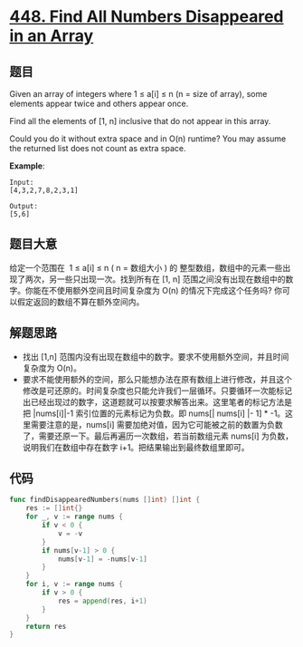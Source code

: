 # [448. Find All Numbers Disappeared in an Array](https://leetcode.com/problems/find-all-numbers-disappeared-in-an-array/)


## 题目

Given an array of integers where 1 ≤ a[i] ≤ n (n = size of array), some elements appear twice and others appear once.

Find all the elements of [1, n] inclusive that do not appear in this array.

Could you do it without extra space and in O(n) runtime? You may assume the returned list does not count as extra space.

**Example**:

```
Input:
[4,3,2,7,8,2,3,1]

Output:
[5,6]
```

## 题目大意

给定一个范围在  1 ≤ a[i] ≤ n ( n = 数组大小 ) 的 整型数组，数组中的元素一些出现了两次，另一些只出现一次。找到所有在 [1, n] 范围之间没有出现在数组中的数字。你能在不使用额外空间且时间复杂度为 O(n) 的情况下完成这个任务吗? 你可以假定返回的数组不算在额外空间内。



## 解题思路

- 找出 [1,n] 范围内没有出现在数组中的数字。要求不使用额外空间，并且时间复杂度为 O(n)。
- 要求不能使用额外的空间，那么只能想办法在原有数组上进行修改，并且这个修改是可还原的。时间复杂度也只能允许我们一层循环。只要循环一次能标记出已经出现过的数字，这道题就可以按要求解答出来。这里笔者的标记方法是把 |nums[i]|-1 索引位置的元素标记为负数。即 nums[| nums[i] |- 1] * -1。这里需要注意的是，nums[i] 需要加绝对值，因为它可能被之前的数置为负数了，需要还原一下。最后再遍历一次数组，若当前数组元素 nums[i] 为负数，说明我们在数组中存在数字 i+1。把结果输出到最终数组里即可。

## 代码

```go
func findDisappearedNumbers(nums []int) []int {
    res := []int{}
    for _, v := range nums {
        if v < 0 {
            v = -v
        }
        if nums[v-1] > 0 {
            nums[v-1] = -nums[v-1]
        }
    }
    for i, v := range nums {
        if v > 0 {
            res = append(res, i+1)
        }
    }
    return res
}
```